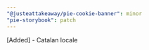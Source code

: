 ```yaml
---
"@justeattakeaway/pie-cookie-banner": minor
"pie-storybook": patch
---
```


[Added] - Catalan locale
